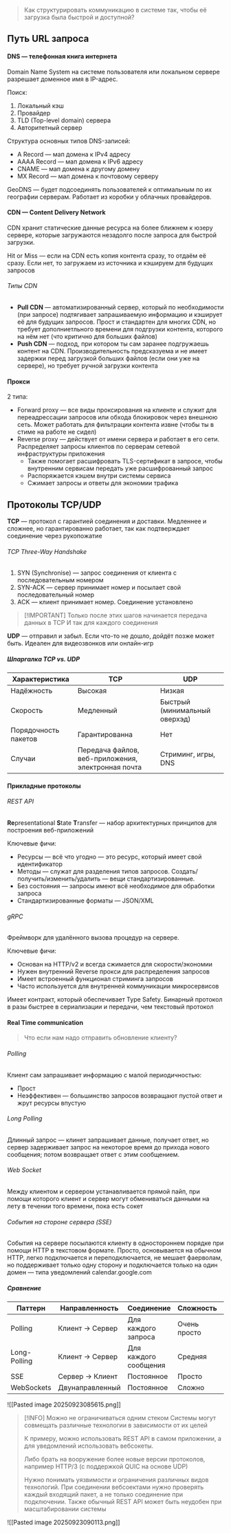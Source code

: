 > Как структурировать коммуникацию в системе так, чтобы её загрузка была быстрой и доступной?
## Путь URL запроса
#### DNS — телефонная книга интернета

Domain Name System на системе пользователя или локальном сервере разрешает доменное имя в IP-адрес. 

Поиск:
1. Локальный кэш
2. Провайдер
3. TLD (Top-level domain) сервера
4. Авторитетный сервер

Структура основных типов DNS-записей:
- A Record — мап домена к IPv4 адресу
- AAAA Record — мап домена к IPv6 адресу
- CNAME — мап домена к другому домену
- MX Record — мап домена к почтовому серверу

GeoDNS — будет подсоединять пользователей к оптимальным по их географии серверам. Работает из коробки у облачных провайдеров.
#### CDN — Content Delivery Network

CDN хранит статические данные ресурса на более ближнем к юзеру сервере, которые загружаются незадолго после запроса для быстрой загрузки.

Hit or Miss — если на CDN есть копия контента сразу, то отдаём её сразу. Если нет, то загружаем из источника и кэшируем для будущих запросов
###### Типы CDN
- **Pull CDN** — автоматизированный сервер, который по необходимости (при запросе) подтягивает запрашиваемую информацию и кэширует её для будущих запросов. Прост и стандартен для многих CDN, но требует дополниетльного времени для подгрузки контента, которого на нём нет (что критично для больших файлов)
- **Push CDN** — подход, при котором ты сам заранее подгружаешь контент на CDN. Производительность предсказуема и не имеет задержки перед загрузкой больших файлов (если они уже на сервере), но требует ручной загрузки контента
#### Прокси

2 типа:
- Forward proxy — все виды проксирования на клиенте и служит для переадрессации запросов или обхода блокировок через внешнюю сеть. Может работать для фильтрации контента извне (чтобы ты в стиме на работе не сидел)
- Reverse proxy — действует от имени сервера и работает в его сети. Распределяет запросы клиентов по серверам сетевой инфраструктуры приложения
	- Также помогает расшифровать TLS-сертификат в запросе, чтобы внутренним сервисам передать уже расшифрованный запрос
	- Распоряжается кэшем внутри системы сервиса
	- Сжимает запросы и ответы для экономии трафика

## Протоколы TCP/UDP

**TCP** — протокол с гарантией соединения и доставки. Медленнее и сложнее, но гарантированно работает, так как подтверждает соединение через рукопожатие
###### TCP Three-Way Handshake
1. SYN (Synchronise) — запрос соединения от клиента с последовательным номером
2. SYN-ACK — сервер принимает номер и посылает свой последовательный номер
3. ACK — клиент принимает номер. Соединение установлено

> [!IMPORTANT] Только после этих шагов начинается передача данных в TCP
> И так для каждого соединения

**UDP** — отправил и забыл. Если что-то не дошло, дойдёт позже может быть. Идеален для видеозвонков или онлайн-игр
##### Шпаргалка TCP vs. UDP

| Характеристика       | TCP                                                | UDP                           |
| -------------------- | -------------------------------------------------- | ----------------------------- |
| Надёжность           | Высокая                                            | Низкая                        |
| Скорость             | Медленный                                          | Быстрый (минимальный оверхэд) |
| Порядочность пакетов | Гарантированна                                     | Нет                           |
| Случаи               | Передача файлов, веб-приложения, электронная почта | Стриминг, игры, DNS           |
#### Прикладные протоколы

###### REST API

**Re**presentational **S**tate **T**ransfer — набор архитектурных принципов для построения веб-приложений

Ключевые фичи:
- Ресурсы — всё что угодно — это ресурс, который имеет свой идентификатор
- Методы — служат для разделения типов запросов. Создать/получить/изменить/удалить — вещи стандартизированные.
- Без состояния — запросы имеют всё необходимое для обработки запроса
- Стандартизированные форматы — JSON/XML
###### gRPC

Фреймворк для удалённого вызова процедур на сервере. 

Ключевые фичи:
- Основан на HTTP/v2 и всегда сжимается для скорости/экономии
- Нужен внутренний Reverse прокси для распределения запросов
- Имеет встроенный функционал стриминга запросов
- Часто используется для внутренней коммуникации микросервисов

Имеет контракт, который обеспечивает Type Safety. Бинарный протокол в разы быстрее в сериализации и передачи, чем текстовый протокол
#### Real Time communication

> Что если нам надо отправить обновление клиенту?

###### Polling 

Клиент сам запрашивает информацию с малой периодичностью:
- Прост
- Неэффективен — большинство запросов возвращают пустой ответ и жрут ресурсы впустую
###### Long Polling 

Длинный запрос — клинет запрашивает данные, получает ответ, но сервер задерживает запрос на некоторое время до прихода нового сообщения; потом возвращает ответ с этим сообщением.
###### Web Socket 

Между клиентом и сервером устанавливается прямой пайп, при помощи которого клиент и сервер могут обмениваться данными на лету в течении того времени, пока есть сокет
###### События на стороне сервера (SSE)

События на сервере посылаются клиенту в одностороннем порядке при помощи HTTP в текстовом формате. Просто, основывается на обычном HTTP, легко подключается и переподключается, не мешает фаерволам, но поддерживает только одну сторону и подключается только на один домен — типа уведомлений calendar.google.com
##### Сравнение

| Паттерн      | Направленность    | Соединение            | Сложность    | Эффективность |
| ------------ | ----------------- | --------------------- | ------------ | ------------- |
| Polling      | Клиент ->  Сервер | Для каждого запроса   | Очень просто | Крайне низкая |
| Long-Polling | Клиент ->  Сервер | Для каждого сообщения | Средняя      | Низкая        |
| SSE          | Сервер -> Клиент  | Постоянное            | Просто       | Высокая       |
| WebSockets   | Двунаправленный   | Постоянное            | Сложно       | Очень высокая |
![[Pasted image 20250923085615.png]]
> [!INFO] Можно не ограничиваться одним стеком
> Системы могут совмещать различные технологии в зависимости от их целей
> 
> К примеру, можно использовать REST API в самом приложении, а для уведомлений использовать вебсокеты. 
> 
> Либо брать на вооружение более новые версии протоколов, например HTTP/3 (с поддержкой QUIC на основе UDP)
> 
> Нужно понимать уязвимости и ограничения различных видов технологий. При соединении вебсоектами нужно проверять каждый входящий пакет, а не только соединение при подключении. Также обычный REST API может быть неудобен при масштабировании системы  

![[Pasted image 20250923090113.png]]